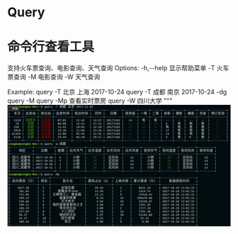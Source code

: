 # Query

命令行查看工具
=
支持火车票查询、电影查询、天气查询
Options:
    -h,--help   显示帮助菜单
    -T          火车票查询
    -M          电影查询
    -W          天气查询

Example:
    query -T  北京 上海 2017-10-24
    query -T  成都 南京 2017-10-24 -dg
    query -M
    query -Mp 查看实时票房
    query -W  四川大学
"""
 ![image](https://github.com/zengke123/Query/raw/master/image/info.png)










